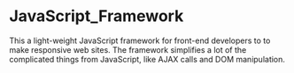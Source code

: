 # JavaScript_Framework
This a light-weight JavaScript framework for front-end developers to to make responsive web sites. The framework simplifies a lot of the complicated things from JavaScript, like AJAX calls and DOM manipulation.
